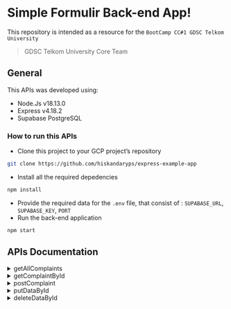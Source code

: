 # Simple Formulir Back-end App!
This repository is intended as a resource for the `BootCamp CC#1 GDSC Telkom University` 
> GDSC Telkom University Core Team

## General
This APIs was developed using:
- Node.Js v18.13.0
- Express v4.18.2
- Supabase PostgreSQL

### How to run this APIs
- Clone this project to your GCP project’s repository
```bash
git clone https://github.com/hiskandaryps/express-example-app
``` 
- Install all the required depedencies
```bash
npm install
``` 
- Provide the required data for the `.env` file, that consist of : `SUPABASE_URL`, `SUPABASE_KEY`, `PORT`
- Run the back-end application
```bash
npm start
``` 
## APIs Documentation
<details>
<summary>getAllComplaints</summary>
Request:

- Method: `GET`
- Endpoint: `/v1/forms/complaints`
- Body: `none`

Response:
```json
{
    "code": 200,
    "message": null,
    "data": [
        {
            "id": id,
            "nama": "name",
            "kelas": "class",
            "fakultas": "faculty",
            "jurusan": "major",
            "keluhan": "complaint",
            "inserted_at": "timestamp"
        }, etc...
    ]
}
```
</details>
<details>
<summary>getComplaintById</summary>
Request:

- Method: `GET`
- Endpoint: `/v1/forms/complaints?id={id}`
- Body: `none`

Response:
```json
{
    "code": 200,
    "message": null,
    "data": [
        {
            "id": id,
            "nama": "name",
            "kelas": "class",
            "fakultas": "faculty",
            "jurusan": "major",
            "keluhan": "complaint",
            "inserted_at": "timestamp"
        }
    ]
}
```
</details>
<details>
<summary>postComplaint</summary>
Request:

- Method: `POST`
- Endpoint: `/v1/forms/complaints`
- Body:
```json
{
    "nama": "your name",
    "kelas": "your class",
    "fakultas": "your faculty",
    "jurusan": "your major",
    "keluhan": "your complaint"
}
```

Response:
```json
{
    "code": 201,
    "message": "complaint created",
    "data": {
        "id": id,
        "nama": "your name",
        "kelas": "your class",
        "fakultas": "your faculty",
        "jurusan": "your major",
        "keluhan": "your complaint",
        "inserted_at": "timestamp"
    }
}
```
</details>
<details>
<summary>putDataById</summary>
Request:

- Method: `PUT`
- Endpoint: `/v1/forms/complaints?id={id}`
- Body:
```json
{
    "nama": "your name",
    "kelas": "your class",
    "fakultas": "your faculty",
    "jurusan": "your major",
    "keluhan": "your complaint"
}
```

Response:
```json
{
    "code": 200,
    "message": null,
    "data": {
        "id": id,
        "nama": "your name",
        "kelas": "your class",
        "fakultas": "your faculty",
        "jurusan": "your major",
        "keluhan": "your complaint",
        "inserted_at": "timestamp"
    }
}
```
</details>
<details>
<summary>deleteDataById</summary>
Request:

- Method: `DELETE`
- Endpoint: `/v1/forms/complaints?id={id}`
- Body: `none`

Response:
```json
{
    "code": 200,
    "message": "complaint deleted",
    "data": {
        "id": id,
        "nama": "name",
        "kelas": "class",
        "fakultas": "faculty",
        "jurusan": "major",
        "keluhan": "complaint",
        "inserted_at": "timestamp"
    }
}
```
</details>
